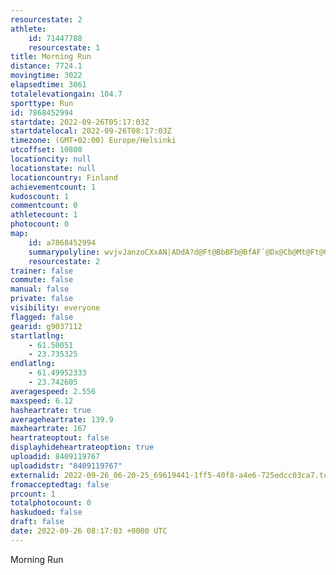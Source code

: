```yaml
---
resourcestate: 2
athlete:
    id: 71447788
    resourcestate: 1
title: Morning Run
distance: 7724.1
movingtime: 3022
elapsedtime: 3061
totalelevationgain: 104.7
sporttype: Run
id: 7868452994
startdate: 2022-09-26T05:17:03Z
startdatelocal: 2022-09-26T08:17:03Z
timezone: (GMT+02:00) Europe/Helsinki
utcoffset: 10800
locationcity: null
locationstate: null
locationcountry: Finland
achievementcount: 1
kudoscount: 1
commentcount: 0
athletecount: 1
photocount: 0
map:
    id: a7868452994
    summarypolyline: wvjvJanzoCXxAN|ADdA?d@Ft@BbBFb@BfAF`@Dx@Cb@Mt@Ft@C|@Dh@BzAEl@AfBIzA?p@SdD?p@F^?\I^UPICQWMCIPQp@OLq@g@m@rCCZK\Ud@{@xBo@jAI\MVaAvCMv@s@xB_@`BYt@k@jBYnAKv@k@rBo@`BiB~FWn@eAbFoCdRQtBU`AUrAGn@GPWzBeAfHSrBUx@OxA[zBm@fGK`AKd@K~@C|@MnAEbBGb@?p@MlBSvBMb@QVQHKVBl@G~AKd@Cj@SdACh@Mr@Eb@D\?l@PjBC|@Iz@AnAKfA@VOjAGx@Av@OtAIXEn@a@fCEt@I`@Ab@UpACr@o@hCG`CKj@MHIX@HHGX_@p@I\u@F?d@Hf@d@PTp@VPPn@XDD?RGp@Jf@Az@@Nr@`A\RZf@ZVNb@jArAFd@JRVXRHz@vAZRB?DILm@VeCd@qBLiAJWLq@b@}Av@eEJCb@JfAd@JCFY?[TaAN}BP_AAw@C[WmAQg@a@iBGcCE]Qi@OsCG_@L}@?_@\iAJi@Fk@JmBNiANs@Hy@?_@KkAKUo@{@AONiBHUHmA`@oA|@{Df@w@Ri@VgADg@X{A`@_B`@{@j@w@nA}BN_@^m@`@iAn@qATq@X}@Lu@ZmALKXCROPSTm@@UEa@SiAOi@UeBs@mCAOFWv@uB\yAv@qATu@R[`@wAr@eA`CaGLMZD^ZP\XVr@~@b@z@^`@N`@PRb@pAh@p@J\hAlBJV@Ph@ZHATVVNVTf@HLEb@w@Lg@@UEy@F{@?YEe@HqBGWEu@F_AJ_@By@?{@E{@EQBm@JMZMt@Fv@Ib@]BK@MOi@MgAGS?[Ea@?]Gi@?o@GgAGUEgBKiAAaAM_BKq@Ae@Gs@Ak@SoCOaBK]Ek@@uAGuC@y@Eq@Mw@@m@M{BCoAKy@E}@Ga@IoBMaAQi@CYQ]K_AMi@Ci@Ow@[mFA[OsBG[A_CFcBEs@Q_AOSOCMPSzAMb@g@`Au@]c@BUI[c@IaAQu@Uu@m@cA[q@KqAUGEKFcCE[?k@DqAEmAFcBC_AHcDFi@?g@FYGICu@Ii@H_A^oBBg@ZsBE_@Qg@I_AEGe@CgBd@QWG[
    resourcestate: 2
trainer: false
commute: false
manual: false
private: false
visibility: everyone
flagged: false
gearid: g9037112
startlatlng:
    - 61.50051
    - 23.735325
endlatlng:
    - 61.49952333
    - 23.742605
averagespeed: 2.556
maxspeed: 6.12
hasheartrate: true
averageheartrate: 139.9
maxheartrate: 167
heartrateoptout: false
displayhideheartrateoption: true
uploadid: 8409119767
uploadidstr: "8409119767"
externalid: 2022-09-26_06-20-25_69619441-1ff5-40f8-a4e6-725edcc03ca7.tcx
fromacceptedtag: false
prcount: 1
totalphotocount: 0
haskudoed: false
draft: false
date: 2022-09-26 08:17:03 +0000 UTC
---
```

Morning Run